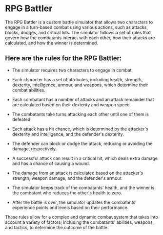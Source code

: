 # RPG Battler

The RPG Battler is a custom battle simulator that allows two characters to engage in a turn-based combat using various actions, such as attacks, blocks, dodges, and critical hits. The simulator follows a set of rules that govern how the combatants interact with each other, how their attacks are calculated, and how the winner is determined.

## Here are the rules for the RPG Battler:

 - The simulator requires two characters to engage in combat.

 - Each character has a set of attributes, including health, strength, dexterity, intelligence, armour, and weapons, which determine their combat abilities.

 - Each combatant has a number of attacks and an attack remainder that are calculated based on their dexterity and weapon speed.

 - The combatants take turns attacking each other until one of them is defeated.

 - Each attack has a hit chance, which is determined by the attacker's dexterity and intelligence, and the defender's dexterity.

 - The defender can block or dodge the attack, reducing or avoiding the damage, respectively.

 - A successful attack can result in a critical hit, which deals extra damage and has a chance of causing a wound.

 - The damage from an attack is calculated based on the attacker's strength, weapon damage, and the defender's armour.

 - The simulator keeps track of the combatants' health, and the winner is the combatant who reduces the other's health to zero.

 - After the battle is over, the simulator updates the combatants' experience points and levels based on their performance.

These rules allow for a complex and dynamic combat system that takes into account a variety of factors, including the combatants' abilities, weapons, and tactics, to determine the outcome of the battle.
